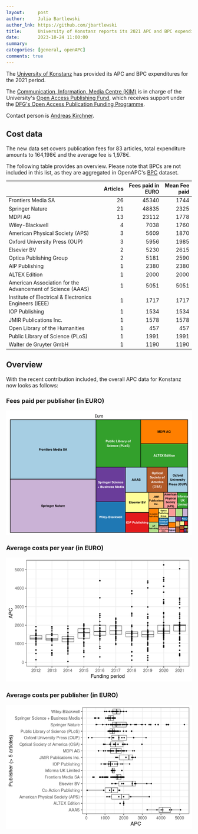 ```yaml
---
layout:     post
author:     Julia Bartlewski
author_lnk: https://github.com/jbartlewski
title:      University of Konstanz reports its 2021 APC and BPC expenditures
date:       2023-10-24 11:00:00
summary:    
categories: [general, openAPC]
comments: true
---
```




The [University of Konstanz](https://www.uni-konstanz.de/en/) has provided its APC and BPC expenditures for the 2021 period.

The [Communication, Information, Media Centre (KIM)](https://www.kim.uni-konstanz.de/en/) is in charge of the University's [Open Access Publishing Fund](https://www.kim.uni-konstanz.de/en/openscience/publishing-and-open-access/funding-open-access/), which receives support under the [DFG's Open Access Publication Funding Programme](https://www.dfg.de/en/research_funding/programmes/infrastructure/lis/open_access/infrastructure_funding/).

Contact person is [Andreas Kirchner](mailto:open.access@uni-konstanz.de).

## Cost data



The new data set covers publication fees for 83 articles, total expenditure amounts to 164,198€ and the average fee is 1,978€.

The following table provides an overview. Please note that BPCs are not included in this list, as they are aggregated in OpenAPC's [BPC](https://github.com/OpenAPC/openapc-de/blob/master/data/bpc.csv) dataset.



|                                                           | Articles| Fees paid in EURO| Mean Fee paid|
|:----------------------------------------------------------|--------:|-----------------:|-------------:|
|Frontiers Media SA                                         |       26|             45340|          1744|
|Springer Nature                                            |       21|             48835|          2325|
|MDPI AG                                                    |       13|             23112|          1778|
|Wiley-Blackwell                                            |        4|              7038|          1760|
|American Physical Society (APS)                            |        3|              5609|          1870|
|Oxford University Press (OUP)                              |        3|              5956|          1985|
|Elsevier BV                                                |        2|              5230|          2615|
|Optica Publishing Group                                    |        2|              5181|          2590|
|AIP Publishing                                             |        1|              2380|          2380|
|ALTEX Edition                                              |        1|              2000|          2000|
|American Association for the Advancement of Science (AAAS) |        1|              5051|          5051|
|Institute of Electrical & Electronics Engineers (IEEE)     |        1|              1717|          1717|
|IOP Publishing                                             |        1|              1534|          1534|
|JMIR Publications Inc.                                     |        1|              1578|          1578|
|Open Library of the Humanities                             |        1|               457|           457|
|Public Library of Science (PLoS)                           |        1|              1991|          1991|
|Walter de Gruyter GmbH                                     |        1|              1190|          1190|



## Overview

With the recent contribution included, the overall APC data for Konstanz now looks as follows:

### Fees paid per publisher (in EURO)

![plot of chunk tree_konstanz_2023_10_24_full](/figure/tree_konstanz_2023_10_24_full-1.png)

###  Average costs per year (in EURO)

![plot of chunk box_konstanz_2023_10_24_year_full](/figure/box_konstanz_2023_10_24_year_full-1.png)

###  Average costs per publisher (in EURO)

![plot of chunk box_konstanz_2023_10_24_publisher_full](/figure/box_konstanz_2023_10_24_publisher_full-1.png)
